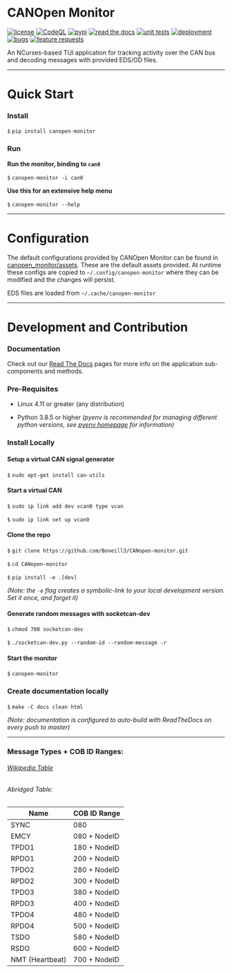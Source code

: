 # CANOpen Monitor

[![license](https://img.shields.io/github/license/oresat/CANopen-monitor)](./LICENSE)
[![CodeQL](https://github.com/oresat/CANopen-monitor/actions/workflows/codeql-analysis.yml/badge.svg)](https://github.com/oresat/CANopen-monitor/actions/workflows/codeql-analysis.yml)
[![pypi](https://img.shields.io/pypi/v/canopen-monitor)](https://pypi.org/project/canopen-monitor)
[![read the docs](https://img.shields.io/readthedocs/canopen-monitor?color=blue&label=read%20the%20docs)](https://canopen-monitor.readthedocs.io)
[![unit tests](https://img.shields.io/github/workflow/status/oresat/CANopen-monitor/Unit%20Tests?label=unit%20tests)](https://github.com/oresat/CANopen-monitor/actions?query=workflow%3A%22Unit+Tests%22)
[![deployment](https://img.shields.io/github/workflow/status/oresat/CANopen-monitor/Deploy%20to%20PyPi?label=deployment)](https://github.com/oresat/CANopen-monitor/actions?query=workflow%3A%22Deploy+to+PyPi%22)
[![bugs](https://img.shields.io/github/issues/oresat/CANopen-monitor/bug?color=red&label=bugs)](https://github.com/oresat/CANopen-monitor/labels/bug)
[![feature requests](https://img.shields.io/github/issues/oresat/CANopen-monitor/feature%20request?color=purple&label=feature%20requests)](https://github.com/oresat/CANopen-monitor/labels/feature%20request)

An NCurses-based TUI application for tracking activity over the CAN bus and decoding messages with provided EDS/OD files.

***

# Quick Start

### Install

`$` `pip install canopen-monitor`

### Run

**Run the monitor, binding to `can0`**

`$` `canopen-monitor -i can0`

**Use this for an extensive help menu**

`$` `canopen-monitor --help`

***

# Configuration
The default configurations provided by CANOpen Monitor can be found in
[canopen_monitor/assets](./canopen_monitor/assets). These are the default
assets provided. At runtime these configs are copied to
`~/.config/canopen-monitor` where they can be modified and the changes
will persist.

EDS files are loaded from `~/.cache/canopen-monitor`
***

# Development and Contribution

### Documentation

Check out our [Read The Docs](https://canopen-monitor.readthedocs.io) pages for more info on the application sub-components and methods.

### Pre-Requisites
* Linux 4.11 or greater (any distribution)

* Python 3.8.5 or higher *(pyenv is recommended for managing different python versions, see [pyenv homepage](https://realpython.com/intro-to-pyenv/#build-dependencies) for information)*

### Install Locally

#### Setup a virtual CAN signal generator
`$` `sudo apt-get install can-utils`

#### Start a virtual CAN
`$` `sudo ip link add dev vcan0 type vcan`

`$` `sudo ip link set up vcan0`

#### Clone the repo
`$` `git clone https://github.com/Boneill3/CANopen-monitor.git`

`$` `cd CANopen-monitor`

`$` `pip install -e .[dev]`

*(Note: the `-e` flag creates a symbolic-link to your local development version. Set it once, and forget it)*

#### Generate random messages with socketcan-dev
`$` `chmod 700 socketcan-dev`

`$` `./socketcan-dev.py --random-id --random-message -r`

#### Start the monitor
`$` `canopen-monitor`

### Create documentation locally

`$` `make -C docs clean html`

*(Note: documentation is configured to auto-build with ReadTheDocs on every push to master)*

***

### Message Types + COB ID Ranges:

###### [Wikipedia Table](https://en.wikipedia.org/wiki/CANopen#Predefined_Connection_Set.5B7.5D)

###### Abridged Table:

| Name            | COB ID Range |
|-----------------|--------------|
| SYNC            | 080          |
| EMCY            | 080 + NodeID |
| TPDO1           | 180 + NodeID |
| RPDO1           | 200 + NodeID |
| TPDO2           | 280 + NodeID |
| RPDO2           | 300 + NodeID |
| TPDO3           | 380 + NodeID |
| RPDO3           | 400 + NodeID |
| TPDO4           | 480 + NodeID |
| RPDO4           | 500 + NodeID |
| TSDO            | 580 + NodeID |
| RSDO            | 600 + NodeID |
| NMT (Heartbeat) | 700 + NodeID |

